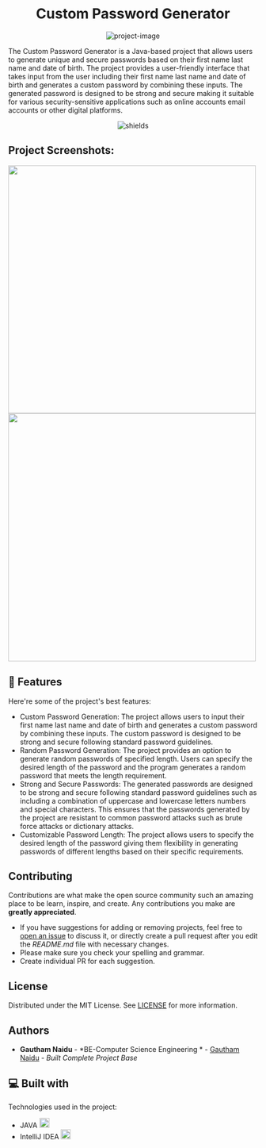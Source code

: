 <h1 align="center" id="title">Custom Password Generator</h1>

<p align="center"><img src="https://socialify.git.ci/gautham2k3/Custom-Password-Generator/image?forks=1&amp;issues=1&amp;language=1&amp;name=1&amp;owner=1&amp;pattern=Circuit%20Board&amp;stargazers=1&amp;theme=Auto" alt="project-image"></p>

<p id="description">The Custom Password Generator is a Java-based project that allows users to generate unique and secure passwords based on their first name last name and date of birth. The project provides a user-friendly interface that takes input from the user including their first name last name and date of birth and generates a custom password by combining these inputs. The generated password is designed to be strong and secure making it suitable for various security-sensitive applications such as online accounts email accounts or other digital platforms.</p>

<p align="center"><img src="https://img.shields.io/github/watchers/gautham2k3/Custom-Password-Generator?style=social" alt="shields"></p>

<h2>Project Screenshots:</h2>

<img src="https://lh3.googleusercontent.com/drive-viewer/AFGJ81q-wzh1u7lqKHosy8x6H_6-784MI_g8aEzxEkPXAx2zlMRYLtrY7f-ipghj75hcEgmSSxTyNlLxKCJOYIQfUmvUfVRwXw=w1920-h1080" width="500"/> <img src="https://lh3.googleusercontent.com/drive-viewer/AFGJ81rG5bXC-mQdtGm1NCsryIKlu25mj_jc4wRjhx5yldXKMgkw1sc0bmHOEUls-D0KBy-4C1O-I9kYB8njxkWP2OnOrAEz=w1920-h1080" width="500"/>

<h2>🧐 Features</h2>

Here're some of the project's best features:

*   Custom Password Generation: The project allows users to input their first name last name and date of birth and generates a custom password by combining these inputs. The custom password is designed to be strong and secure following standard password guidelines.
*   Random Password Generation: The project provides an option to generate random passwords of specified length. Users can specify the desired length of the password and the program generates a random password that meets the length requirement.
*   Strong and Secure Passwords: The generated passwords are designed to be strong and secure following standard password guidelines such as including a combination of uppercase and lowercase letters numbers and special characters. This ensures that the passwords generated by the project are resistant to common password attacks such as brute force attacks or dictionary attacks.
*   Customizable Password Length: The project allows users to specify the desired length of the password giving them flexibility in generating passwords of different lengths based on their specific requirements.

## Contributing

Contributions are what make the open source community such an amazing place to be learn, inspire, and create. Any contributions you make are **greatly appreciated**.
* If you have suggestions for adding or removing projects, feel free to [open an issue](https://github.com/gautham2k3/Custom-Password-Generator/issues/new) to discuss it, or directly create a pull request after you edit the *README.md* file with necessary changes.
* Please make sure you check your spelling and grammar.
* Create individual PR for each suggestion.

## License

Distributed under the MIT License. See [LICENSE](https://github.com/gautham2k3/Custom-Password-Generator/blob/main/LICENSE.md) for more information.

## Authors

* **Gautham Naidu** - *BE-Computer Science Engineering * - [Gautham Naidu](https://github.com/gautham2k3) - *Built Complete Project Base*
  
  
<h2>💻 Built with</h2>

Technologies used in the project:

*   JAVA <img src="https://upload.wikimedia.org/wikipedia/en/3/30/Java_programming_language_logo.svg" width="20">
*   IntelliJ IDEA <img src="https://upload.wikimedia.org/wikipedia/commons/9/9c/IntelliJ_IDEA_Icon.svg" width="20">
